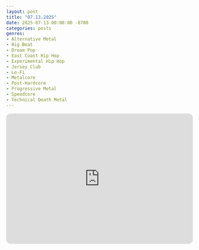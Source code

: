 ```yaml
---
layout: post
title: "07.13.2025"
date: 2025-07-13 00:00:00 -0700
categories: posts
genres:
- Alternative Metal
- Big Beat
- Dream Pop
- East Coast Hip Hop
- Experimental Hip Hop
- Jersey Club
- Lo-Fi
- Metalcore
- Post-Hardcore
- Progressive Metal
- Speedcore
- Technical Death Metal 
---
```

<iframe style="border-radius:12px" src="https://open.spotify.com/embed/playlist/7HRkKyA1LEwOjIc9Ey0UUw?utm_source=generator" width="100%" height="352" frameBorder="0" allowfullscreen="" allow="autoplay; clipboard-write; encrypted-media; fullscreen; picture-in-picture" loading="lazy"></iframe>